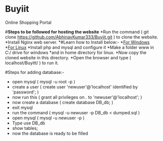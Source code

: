 # Buyiit
Online Shopping Portal

#**Steps to be followed for hosting the website**
*Run the command ( git clone https://github.com/AbhinavKumar333/Buyiit.git ) to clone the website.
*Install Nginx web server.
*#Learn how to Install below:-
*[For Windows](https://www.nginx.com/resources/wiki/start/topics/examples/phpfastcgionwindows/)
*[For Linux](https://www.nginx.com/resources/admin-guide/installing-nginx-open-source/)
*Install php and mysql and configure it
*Make a folder www in C:/ drive for windows
*and in home directory for linux.
*Now copy the cloned website in this directory.
*Open the browser and type ( localhost/Buyitt/ ) to run it.

#Steps for adding database:-
* open mysql ( mysql -u root -p )
* create a user ( create user 'newuser'@'localhost' identified by 'password'; )
* now run this ( grant all privileges on *.* to 'newuser'@'localhost'; )
* now create a database ( create database DB_db; )
* exit mysql
* run the command ( mysql -u newuser -p DB_db < dumped.sql )
* open mysql ( mysql -u newuser -p )
* Type use DB_db
* show tables;
* now the database is ready to be filled
